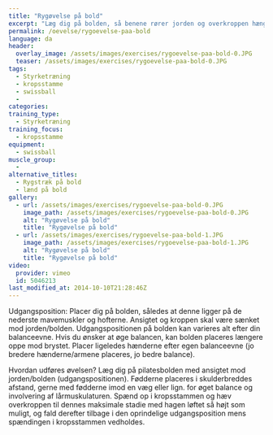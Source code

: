```yaml
---
title: "Rygøvelse på bold"
excerpt: "Læg dig på bolden, så benene rører jorden og overkroppen hænger frit. Lad overkroppen falde ned mod gulvet og ret dig derefter op igen, indtil kroppen er lige."
permalink: /oevelse/rygoevelse-paa-bold
language: da
header:
  overlay_image: /assets/images/exercises/rygoevelse-paa-bold-0.JPG
  teaser: /assets/images/exercises/rygoevelse-paa-bold-0.JPG
tags:
  - Styrketræning
  - kropsstamme
  - swissball
  - 
categories:
training_type: 
  - Styrketræning
training_focus: 
  - kropsstamme
equipment:
  - swissball
muscle_group:
  - 
alternative_titles:
  - Rygstræk på bold
  - lænd på bold
gallery:
  - url: /assets/images/exercises/rygoevelse-paa-bold-0.JPG
    image_path: /assets/images/exercises/rygoevelse-paa-bold-0.JPG
    alt: "Rygøvelse på bold"
    title: "Rygøvelse på bold"
  - url: /assets/images/exercises/rygoevelse-paa-bold-1.JPG
    image_path: /assets/images/exercises/rygoevelse-paa-bold-1.JPG
    alt: "Rygøvelse på bold"
    title: "Rygøvelse på bold"
video:
  provider: vimeo
  id: 5046213
last_modified_at: 2014-10-10T21:28:46Z
---
```


Udgangsposition: Placer dig på bolden, således at denne ligger på de nederste mavemuskler og hofterne. Ansigtet og kroppen skal være sænket mod jorden/bolden. Udgangspositionen på bolden kan varieres alt efter din balanceevne. Hvis du ønsker at øge balancen, kan bolden placeres længere oppe mod brystet. Placer ligeledes hænderne efter egen balanceevne (jo bredere hænderne/armene placeres, jo bedre balance).

Hvordan udføres øvelsen? Læg dig på pilatesbolden med ansigtet mod jorden/bolden (udgangspositionen). Fødderne placeres i skulderbreddes afstand, gerne med fødderne imod en væg eller lign. for øget balance og involvering af lårmuskulaturen. Spænd op i kropsstammen og hæv overkroppen til dennes maksimale stadie med hagen løftet så højt som muligt, og fald derefter tilbage i den oprindelige udgangsposition mens spændingen i kropsstammen vedholdes.
